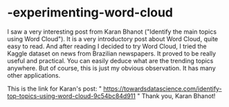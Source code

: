 # -experimenting-word-cloud

I saw a very interesting post from Karan Bhanot ("Identify the main topics using Word Cloud"). 
It is a very introductory post about Word Cloud, quite easy to read. 
And after reading I decided to try Word Cloud, 
I tried the Kaggle dataset on news from Brazilian newspapers. 
It proved to be really useful and practical. You can easily deduce what are the trending topics anywhere. 
But of course, this is just my obvious observation. It has many other applications.

This is the link for Karan's post: "  https://towardsdatascience.com/identify-top-topics-using-word-cloud-9c54bc84d911  "
Thank you, Karan Bhanot!
